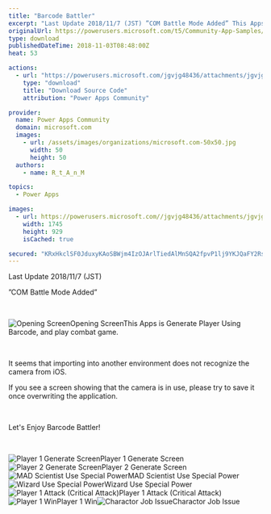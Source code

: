 ```yaml
---
title: "Barcode Battler"
excerpt: "Last Update 2018/11/7 (JST) ”COM Battle Mode Added” This Apps is Generate Player Using Barcode, and play combat game. It seems that importing into"
originalUrl: https://powerusers.microsoft.com/t5/Community-App-Samples/Barcode-Battler/td-p/175776
type: download
publishedDateTime: 2018-11-03T08:48:00Z
heat: 53

actions:
  - url: "https://powerusers.microsoft.com/jgvjg48436/attachments/jgvjg48436/AppFeedbackGallery/36/3/Barcode%20Battler.msapp"
    type: "download"
    title: "Download Source Code"
    attribution: "Power Apps Community"

provider:
  name: Power Apps Community
  domain: microsoft.com
  images:
    - url: /assets/images/organizations/microsoft.com-50x50.jpg
      width: 50
      height: 50
  authors:
    - name: R_t_A_n_M

topics:
  - Power Apps

images:
  - url: https://powerusers.microsoft.com//jgvjg48436/attachments/jgvjg48436/AppFeedbackGallery/36/1/BarcodeBattler_Opening.png
    width: 1745
    height: 929
    isCached: true

secured: "KRxHkclSF0JduxyKAoSBWjm4IzOJArlTiedAlMnSQA2fpvP1lj9YKJQaFY2RsJUZP0HNxolK7oEis6gyr6GdidoSJ2oSDlgjKrMFFU16yrCu09+HL4Pufl51mWiWCTwxRNbYdfW2Mlv4bUImsQ05EGeYJzCBVYlnD1Z07Nt9U5dl+kSSUfbU1p92UY+Hljnb9GzsnxUV7aGz2cW90VOaxBvukoE+JZQ2QbCn/sh7x2n8whzs+/kOzixX6uKMzzeAf5gkX+sEQoQlT02393qfrCg/KxXGejBo2+0vNdcmuivnStE7rXdbsY6cDulSMGU7Lw9cD7mpD4G+rxzPceJnN1hXWHxNdA5NFHDbOh7i2PkVYnxYDCK11054n06ZRrIm53XqlmsD7us3oMFyFWVs5tFSgHEB99E+78bFRILD77oL0xg1wh4N0P9WA9uAqhv4;WDBCrPIg/lS7XIOQ0l6uKw=="
---
```

<p>Last Update 2018/11/7 (JST)</p><p>”COM Battle Mode Added”&nbsp;</p><p>&nbsp;</p><p><span class="lia-inline-image-display-wrapper lia-image-align-left" image-alt="Opening Screen" style="width: 400px;"><img src="https://powerusers.microsoft.com/t5/image/serverpage/image-id/41005i4ED2CE3DE52DF4A0/image-size/medium?v=1.0&amp;px=400" title="BarcodeBattler_Opening.png" alt="Opening Screen" li-image-url="https://powerusers.microsoft.com/t5/image/serverpage/image-id/41005i4ED2CE3DE52DF4A0?v=1.0" li-image-display-id="'41005i4ED2CE3DE52DF4A0'" li-message-uid="'175776'" li-messages-message-image="true" li-bindable="" class="lia-media-image" tabindex="0" li-bypass-lightbox-when-linked="true" li-use-hover-links="false"><span class="lia-inline-image-caption" onclick="event.preventDefault();">Opening Screen</span></span>This Apps is&nbsp;<span>Generate Player Using Barcode, and play combat game.</span></p><p>&nbsp;</p><p><span>It seems that importing into another environment does not recognize the camera from iOS.</span></p><p><span>If you see a screen showing that the camera is in use, please try to save it once overwriting the application.</span></p><p>&nbsp;</p><p><font>Let's Enjoy Barcode Battler!</font></p><p>&nbsp;</p><p><span><span class="lia-inline-image-display-wrapper lia-image-align-left" image-alt="Player 1  Generate Screen" style="width: 400px;"><img src="https://powerusers.microsoft.com/t5/image/serverpage/image-id/41007i781F7EC6DF9696B5/image-size/medium?v=1.0&amp;px=400" title="IMG_2281.jpg" alt="Player 1  Generate Screen" li-image-url="https://powerusers.microsoft.com/t5/image/serverpage/image-id/41007i781F7EC6DF9696B5?v=1.0" li-image-display-id="'41007i781F7EC6DF9696B5'" li-message-uid="'175776'" li-messages-message-image="true" li-bindable="" class="lia-media-image" tabindex="0" li-bypass-lightbox-when-linked="true" li-use-hover-links="false"><span class="lia-inline-image-caption" onclick="event.preventDefault();">Player 1  Generate Screen</span></span><span class="lia-inline-image-display-wrapper lia-image-align-left" image-alt="Player 2 Generate Screen" style="width: 400px;"><img src="https://powerusers.microsoft.com/t5/image/serverpage/image-id/41008i4ED715C19BD67E04/image-size/medium?v=1.0&amp;px=400" title="IMG_2282.jpg" alt="Player 2 Generate Screen" li-image-url="https://powerusers.microsoft.com/t5/image/serverpage/image-id/41008i4ED715C19BD67E04?v=1.0" li-image-display-id="'41008i4ED715C19BD67E04'" li-message-uid="'175776'" li-messages-message-image="true" li-bindable="" class="lia-media-image" tabindex="0" li-bypass-lightbox-when-linked="true" li-use-hover-links="false"><span class="lia-inline-image-caption" onclick="event.preventDefault();">Player 2 Generate Screen</span></span><span class="lia-inline-image-display-wrapper lia-image-align-left" image-alt="MAD Scientist Use Special Power" style="width: 400px;"><img src="https://powerusers.microsoft.com/t5/image/serverpage/image-id/41009iC183D39DF10B94E0/image-size/medium?v=1.0&amp;px=400" title="IMG_2283.jpg" alt="MAD Scientist Use Special Power" li-image-url="https://powerusers.microsoft.com/t5/image/serverpage/image-id/41009iC183D39DF10B94E0?v=1.0" li-image-display-id="'41009iC183D39DF10B94E0'" li-message-uid="'175776'" li-messages-message-image="true" li-bindable="" class="lia-media-image" tabindex="0" li-bypass-lightbox-when-linked="true" li-use-hover-links="false"><span class="lia-inline-image-caption" onclick="event.preventDefault();">MAD Scientist Use Special Power</span></span><span class="lia-inline-image-display-wrapper lia-image-align-left" image-alt="Wizard Use Special Power" style="width: 400px;"><img src="https://powerusers.microsoft.com/t5/image/serverpage/image-id/41010i43CA04223695DB21/image-size/medium?v=1.0&amp;px=400" title="IMG_2284.jpg" alt="Wizard Use Special Power" li-image-url="https://powerusers.microsoft.com/t5/image/serverpage/image-id/41010i43CA04223695DB21?v=1.0" li-image-display-id="'41010i43CA04223695DB21'" li-message-uid="'175776'" li-messages-message-image="true" li-bindable="" class="lia-media-image" tabindex="0" li-bypass-lightbox-when-linked="true" li-use-hover-links="false"><span class="lia-inline-image-caption" onclick="event.preventDefault();">Wizard Use Special Power</span></span><span class="lia-inline-image-display-wrapper lia-image-align-left" image-alt="Player 1 Attack (Critical Attack)" style="width: 400px;"><img src="https://powerusers.microsoft.com/t5/image/serverpage/image-id/41011i762CBEB1CA2250BA/image-size/medium?v=1.0&amp;px=400" title="IMG_2285.jpg" alt="Player 1 Attack (Critical Attack)" li-image-url="https://powerusers.microsoft.com/t5/image/serverpage/image-id/41011i762CBEB1CA2250BA?v=1.0" li-image-display-id="'41011i762CBEB1CA2250BA'" li-message-uid="'175776'" li-messages-message-image="true" li-bindable="" class="lia-media-image" tabindex="0" li-bypass-lightbox-when-linked="true" li-use-hover-links="false"><span class="lia-inline-image-caption" onclick="event.preventDefault();">Player 1 Attack (Critical Attack)</span></span><span class="lia-inline-image-display-wrapper lia-image-align-left" image-alt="Player 1 Win" style="width: 400px;"><img src="https://powerusers.microsoft.com/t5/image/serverpage/image-id/41012iFBDF3A49E2047005/image-size/medium?v=1.0&amp;px=400" title="IMG_2286.jpg" alt="Player 1 Win" li-image-url="https://powerusers.microsoft.com/t5/image/serverpage/image-id/41012iFBDF3A49E2047005?v=1.0" li-image-display-id="'41012iFBDF3A49E2047005'" li-message-uid="'175776'" li-messages-message-image="true" li-bindable="" class="lia-media-image" tabindex="0" li-bypass-lightbox-when-linked="true" li-use-hover-links="false"><span class="lia-inline-image-caption" onclick="event.preventDefault();">Player 1 Win</span></span><span class="lia-inline-image-display-wrapper lia-image-align-left" image-alt="Charactor Job Issue" style="width: 400px;"><img src="https://powerusers.microsoft.com/t5/image/serverpage/image-id/41013i506C946C7AABB481/image-size/medium?v=1.0&amp;px=400" title="Character.png" alt="Charactor Job Issue" li-image-url="https://powerusers.microsoft.com/t5/image/serverpage/image-id/41013i506C946C7AABB481?v=1.0" li-image-display-id="'41013i506C946C7AABB481'" li-message-uid="'175776'" li-messages-message-image="true" li-bindable="" class="lia-media-image" tabindex="0" li-bypass-lightbox-when-linked="true" li-use-hover-links="false"><span class="lia-inline-image-caption" onclick="event.preventDefault();">Charactor Job Issue</span></span></span></p><p>&nbsp;</p><p><span>&nbsp;</span></p>

